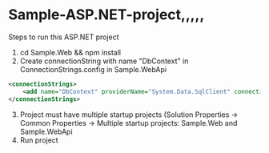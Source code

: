 # Sample-ASP.NET-project,,,,,

Steps to run this ASP.NET project

1. cd Sample.Web && npm install
2. Create connectionString with name "DbContext" in ConnectionStrings.config in Sample.WebApi

```xml
<connectionStrings>
    <add name="DbContext" providerName="System.Data.SqlClient" connectionString="Server=tcp:your-server-url.com,1433;Database=sample;User ID=sampleAdmin@yourCompany;Password=1234;Encrypt=True;TrustServerCertificate=False;Connection Timeout=30;" />
</connectionStrings>
```

3. Project must have multiple startup projects (Solution Properties -> Common Properties -> Multiple startup projects: Sample.Web and Sample.WebApi
4. Run project
